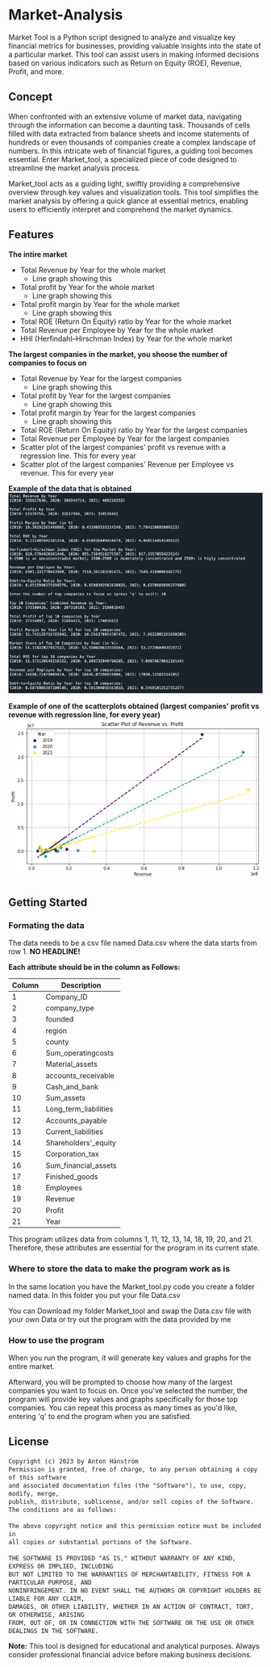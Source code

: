 # Market-Analysis
Market Tool is a Python script designed to analyze and visualize key financial metrics for businesses, providing valuable insights into the state of a particular market. This tool can assist users in making informed decisions based on various indicators such as Return on Equity (ROE), Revenue, Profit, and more.

## Concept
When confronted with an extensive volume of market data, navigating through the information can become a daunting task. Thousands of cells filled with data extracted from balance sheets and income statements of hundreds or even thousands of companies create a complex landscape of numbers. In this intricate web of financial figures, a guiding tool becomes essential. Enter Market_tool, a specialized piece of code designed to streamline the market analysis process.

Market_tool acts as a guiding light, swiftly providing a comprehensive overview through key values and visualization tools. This tool simplifies the market analysis by offering a quick glance at essential metrics, enabling users to efficiently interpret and comprehend the market dynamics.
## Features
**The intire market**
* Total Revenue by Year for the whole market
  * Line graph showing this
* Total profit by Year for the whole market
  * Line graph showing this 
* Total profit margin by Year for the whole market
  * Line graph showing this
* Total ROE (Return On Equity) ratio by Year for the whole market
* Total Revenue per Employee by Year for the whole market
* HHI (Herfindahl–Hirschman Index) by Year for the whole market

**The largest companies in the market, you shoose the number of companies to focus on**
* Total Revenue by Year for the largest companies
  * Line graph showing this
* Total profit by Year for the largest companies
  * Line graph showing this
* Total profit margin by Year for the largest companies
  * Line graph showing this
* Total ROE (Return On Equity) ratio by Year for the largest companies
* Total Revenue per Employee by Year for the largest companies
* Scatter plot of the largest companies' profit vs revenue with a regression line. This for every year
* Scatter plot of the largest companies' Revenue per Employee vs revenue. This for every year

**Example of the data that is obtained**
![result_text](images/img_01.png)

**Example of one of the scatterplots obtained (largest companies' profit vs revenue with regression line, for every year)**
![plot2](images/img_03.png)

## Getting Started

### Formating the data
The data needs to be a csv file named Data.csv where the data starts from row 1. **NO HEADLINE!**

**Each attribute should be in the column as Follows:**

| Column | Description                |
|--------|----------------------------|
| 1      | Company_ID                 |
| 2      | company_type               |
| 3      | founded                    |
| 4      | region                     |
| 5      | county                     |
| 6      | Sum_operatingcosts         |
| 7      | Material_assets            |
| 8      | accounts_receivable        |
| 9      | Cash_and_bank              |
| 10     | Sum_assets                 |
| 11     | Long_term_liabilities      |
| 12     | Accounts_payable           |
| 13     | Current_liabilities        |
| 14     | Shareholders'_equity       |
| 15     | Corporation_tax            |
| 16     | Sum_financial_assets       |
| 17     | Finished_goods             |
| 18     | Employees                  |
| 19     | Revenue                    |
| 20     | Profit                     |
| 21     | Year                       |

This program utilizes data from columns 1, 11, 12, 13, 14, 18, 19, 20, and 21. Therefore, these attributes are essential for the program in its current state.

### Where to store the data to make the program work as is

In the same location you have the Market_tool.py code you create a folder named data. In this folder you put your file Data.csv

You can Download my folder Market_tool and swap the Data.csv file with your own Data or try out the program with the data provided by me

### How to use the program
When you run the program, it will generate key values and graphs for the entire market.

Afterward, you will be prompted to choose how many of the largest companies you want to focus on. Once you've selected the number, the program will provide key values and graphs specifically for those top companies. You can repeat this process as many times as you'd like, entering 'q' to end the program when you are satisfied.


## License
```
Copyright (c) 2023 by Anton Hänström
Permission is granted, free of charge, to any person obtaining a copy of this software
and associated documentation files (the "Software"), to use, copy, modify, merge,
publish, distribute, sublicense, and/or sell copies of the Software. The conditions are as follows:

The above copyright notice and this permission notice must be included in
all copies or substantial portions of the Software.

THE SOFTWARE IS PROVIDED "AS IS," WITHOUT WARRANTY OF ANY KIND, EXPRESS OR IMPLIED, INCLUDING
BUT NOT LIMITED TO THE WARRANTIES OF MERCHANTABILITY, FITNESS FOR A PARTICULAR PURPOSE, AND
NONINFRINGEMENT. IN NO EVENT SHALL THE AUTHORS OR COPYRIGHT HOLDERS BE LIABLE FOR ANY CLAIM,
DAMAGES, OR OTHER LIABILITY, WHETHER IN AN ACTION OF CONTRACT, TORT, OR OTHERWISE, ARISING
FROM, OUT OF, OR IN CONNECTION WITH THE SOFTWARE OR THE USE OR OTHER DEALINGS IN THE SOFTWARE.
```

**Note:** This tool is designed for educational and analytical purposes. Always consider professional financial advice before making business decisions.
